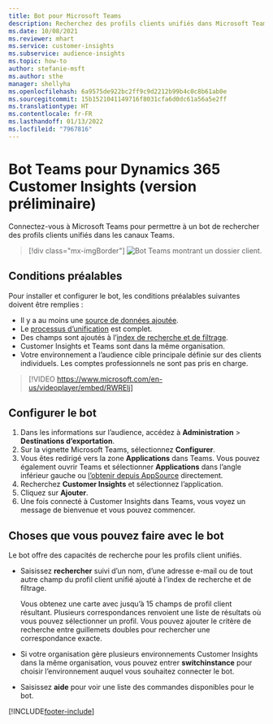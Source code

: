 ```yaml
---
title: Bot pour Microsoft Teams
description: Recherchez des profils clients unifiés dans Microsoft Teams avec l’aide d’un bot.
ms.date: 10/08/2021
ms.reviewer: mhart
ms.service: customer-insights
ms.subservice: audience-insights
ms.topic: how-to
author: stefanie-msft
ms.author: sthe
manager: shellyha
ms.openlocfilehash: 6a9575de922bc2ff9c9d2212b99b4c0c8b61ab0e
ms.sourcegitcommit: 15b1521041149716f8031cfa6d0dc61a56a5e2ff
ms.translationtype: HT
ms.contentlocale: fr-FR
ms.lasthandoff: 01/13/2022
ms.locfileid: "7967816"
---
```

# <a name="teams-bot-for-dynamics-365-customer-insights-preview"></a>Bot Teams pour Dynamics 365 Customer Insights (version préliminaire)

Connectez-vous à Microsoft Teams pour permettre à un bot de rechercher des profils clients unifiés dans les canaux Teams.

> [!div class="mx-imgBorder"]
> ![Bot Teams montrant un dossier client.](media/teams-bot.png "Bot Teams montrant un dossier client")

## <a name="prerequisites"></a>Conditions préalables

Pour installer et configurer le bot, les conditions préalables suivantes doivent être remplies :

- Il y a au moins une [source de données ajoutée](data-sources.md).
- Le [processus d’unification](data-unification.md) est complet.
- Des champs sont ajoutés à l’[index de recherche et de filtrage](search-filter-index.md).
- Customer Insights et Teams sont dans la même organisation.
- Votre environnement a l’audience cible principale définie sur des clients individuels. Les comptes professionnels ne sont pas pris en charge.


> [!VIDEO https://www.microsoft.com/en-us/videoplayer/embed/RWRElj]
## <a name="configure-the-bot"></a>Configurer le bot

1. Dans les informations sur l’audience, accédez à **Administration** > **Destinations d’exportation**.
1. Sur la vignette Microsoft Teams, sélectionnez **Configurer**.
1. Vous êtes redirigé vers la zone **Applications** dans Teams. Vous pouvez également ouvrir Teams et sélectionner **Applications** dans l’angle inférieur gauche ou [l’obtenir depuis AppSource](https://go.microsoft.com/fwlink/?linkid=2124104) directement.
1. Recherchez **Customer Insights** et sélectionnez l’application.
1. Cliquez sur **Ajouter**.
1. Une fois connecté à Customer Insights dans Teams, vous voyez un message de bienvenue et vous pouvez commencer.

## <a name="things-you-can-do-with-the-bot"></a>Choses que vous pouvez faire avec le bot

Le bot offre des capacités de recherche pour les profils client unifiés.

- Saisissez **rechercher** suivi d’un nom, d’une adresse e-mail ou de tout autre champ du profil client unifié ajouté à l’index de recherche et de filtrage.

  Vous obtenez une carte avec jusqu’à 15 champs de profil client résultant. Plusieurs correspondances renvoient une liste de résultats où vous pouvez sélectionner un profil. Vous pouvez ajouter le critère de recherche entre guillemets doubles pour rechercher une correspondance exacte.

- Si votre organisation gère plusieurs environnements Customer Insights dans la même organisation, vous pouvez entrer **switchinstance** pour choisir l’environnement auquel vous souhaitez connecter le bot.

- Saisissez **aide** pour voir une liste des commandes disponibles pour le bot.  


[!INCLUDE[footer-include](../includes/footer-banner.md)]